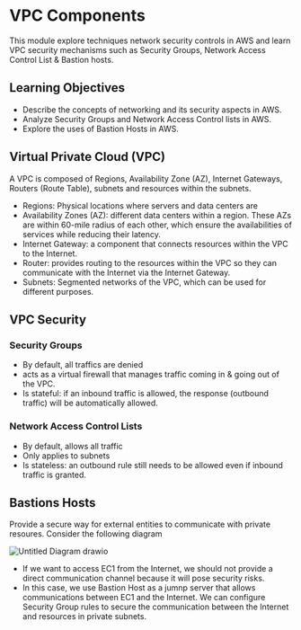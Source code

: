# VPC Components

This module  explore techniques network security controls in AWS and learn VPC security mechanisms such as Security Groups, Network Access Control List & Bastion hosts.

## Learning Objectives
- Describe the concepts of networking and its security aspects in AWS.
- Analyze Security Groups and Network Access Control lists in AWS.
- Explore the uses of Bastion Hosts in AWS.

## Virtual Private Cloud (VPC)
A VPC is composed of Regions, Availability Zone (AZ), Internet Gateways, Routers (Route Table), subnets and resources within the subnets.
- Regions: Physical locations where servers and data centers are
- Availability Zones (AZ): different data centers within a region. These AZs are within 60-mile radius of each other, which ensure the availabilities of services while reducing their latency.
- Internet Gateway: a component that connects resources within the VPC to the Internet.
- Router: provides routing to the resources within the VPC so they can communicate with the Internet via the Internet Gateway.
- Subnets: Segmented networks of the VPC, which can be used for different purposes.

## VPC Security
### Security Groups
- By default, all traffics are denied
- acts as a virtual firewall that manages traffic coming in & going out of the VPC.
- Is stateful: if an inbound traffic is allowed, the response (outbound traffic) will be automatically allowed.

### Network Access Control Lists
- By default, allows all traffic
- Only applies to subnets
- Is stateless: an outbound rule still needs to be allowed even if inbound traffic is granted.

## Bastions Hosts
Provide a secure way for external entities to communicate with private resoures. 
Consider the following diagram

![Untitled Diagram drawio](https://github.com/hhphu/Cloud/assets/45286750/5ff20bfd-88fa-44a8-b083-1b990ad16ecb)

- If we want to access EC1 from the Internet, we should not provide a direct communication channel because it will pose security risks.
- In this case, we use Bastion Host as a jumnp server that allows communications between EC1 and the Internet. We can configure Security Group rules to secure the communication between the Internet and resources in private subnets.
